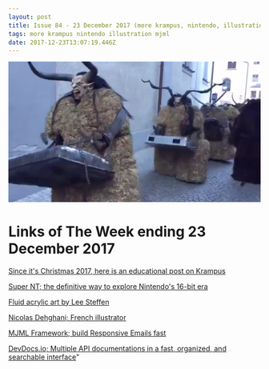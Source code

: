 ```yaml
---
layout: post
title: Issue 84 - 23 December 2017 (more krampus, nintendo, illustration, mjml)
tags: more krampus nintendo illustration mjml
date: 2017-12-23T13:07:19.446Z
---
```

![Since it's Christmas 2017, here is an educational post on Krampus](/assets/uploads/issue-84.png "Since it's Christmas 2017, here is an educational post on Krampus")

# Links of The Week ending 23 December 2017

<a href="https://imgur.com/a/4GRzC" target="_blank">Since it's Christmas 2017, here is an educational post on Krampus</a>

<a href="https://www.analogue.co/pages/super-nt/" target="_blank">Super NT; the definitive way to explore Nintendo's 16-bit era</a>

<a href="https://twitter.com/leesteffen/status/940669157665845255" target="_blank">Fluid acrylic art by Lee Steffen</a>

<a href="http://nicolasddd.tumblr.com/" target="_blank">Nicolas Dehghani; French illustrator</a>

<a href="https://mjml.io/" target="_blank">MJML Framework; build Responsive Emails fast</a>

<a href="http://devdocs.io/" target="_blank">DevDocs.io; Multiple API documentations in a fast, organized, and searchable interface</a>"